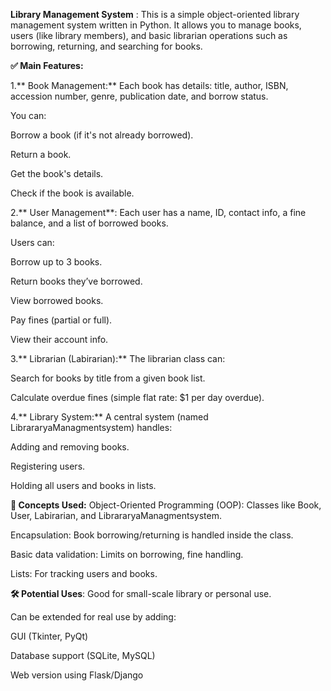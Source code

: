 **Library Management System** : This is a simple object-oriented library management system written in Python. It allows you to manage books, users (like library members), and basic librarian operations such as borrowing, returning, and searching for books.

**✅ Main Features:**

1.** Book Management:** Each book has details: title, author, ISBN, accession number, genre, publication date, and borrow status.

You can:

Borrow a book (if it's not already borrowed).

Return a book.

Get the book's details.

Check if the book is available.

2.** User Management**: Each user has a name, ID, contact info, a fine balance, and a list of borrowed books.

Users can:

Borrow up to 3 books.

Return books they’ve borrowed.

View borrowed books.

Pay fines (partial or full).

View their account info.

3.** Librarian (Labirarian):** The librarian class can:

Search for books by title from a given book list.

Calculate overdue fines (simple flat rate: $1 per day overdue).

4.** Library System:** A central system (named LibrararyaManagmentsystem) handles:

Adding and removing books.

Registering users.

Holding all users and books in lists.

**🧠 Concepts Used:** Object-Oriented Programming (OOP): Classes like Book, User, Labirarian, and LibrararyaManagmentsystem.

Encapsulation: Book borrowing/returning is handled inside the class.

Basic data validation: Limits on borrowing, fine handling.

Lists: For tracking users and books.

**🛠️ Potential Uses**: Good for small-scale library or personal use.

Can be extended for real use by adding:

GUI (Tkinter, PyQt)

Database support (SQLite, MySQL)

Web version using Flask/Django
